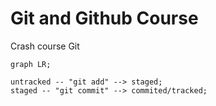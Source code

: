 # Git and Github Course

Crash course Git

```mermaid
graph LR;

untracked -- "git add" --> staged;
staged -- "git commit" --> commited/tracked;


```
